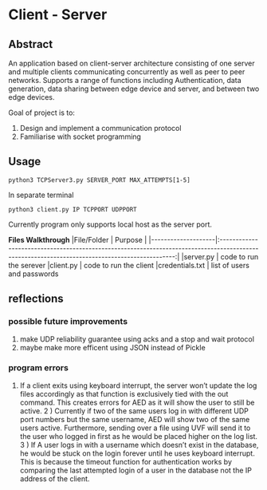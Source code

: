# Client - Server 

## Abstract
An application based on client-server architecture consisting of one server and multiple clients communicating concurrently as well as peer to peer networks. Supports a range of functions including Authentication, data generation, data sharing between edge device and server, and between two edge devices.

Goal of project is to:
1. Design and implement a communication protocol
2. Familiarise with socket programming

## Usage
```
python3 TCPServer3.py SERVER_PORT MAX_ATTEMPTS[1-5]
```
In separate terminal
```
python3 client.py IP TCPPORT UDPPORT
```
Currently program only supports local host as the server port.

**Files Walkthrough**
|File/Folder         | Purpose                                                                                                                                        |
|--------------------|:----------------------------------------------------------------------------------------------------------------------------------------------:|
|server.py      | code to run the serever
|client.py         | code to run the client
|credentials.txt      | list of users and passwords

## reflections
### possible future improvements
1) make UDP reliability guarantee using acks and a stop and wait protocol
2) maybe make more efficent using JSON instead of Pickle
### program errors
1) If a client exits using keyboard interrupt, the server won’t update the log files accordingly as that function is exclusively tied with the out command. This creates errors for AED as it will show the user to still be active.
2 ) Currently if two of the same users log in with different UDP port numbers but the same username, AED will show two of the same users active. Furthermore, sending over a file using UVF will send it to the user who logged in first as he would be placed higher on the log list.
3 ) If A user logs in with a username which doesn’t exist in the database, he would be stuck on the login forever until he uses keyboard interrupt. This is because the timeout function for authentication works by comparing the last attempted login of a user in the database not the IP address of the client.

